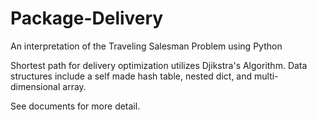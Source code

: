 # Package-Delivery
 An interpretation of the Traveling Salesman Problem using Python

Shortest path for delivery optimization utilizes Djikstra's Algorithm. Data structures include a self
made hash table, nested dict, and multi-dimensional array.

See documents for more detail.